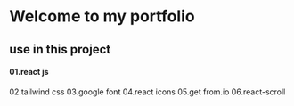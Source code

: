 # Welcome to my portfolio
 
## use in this project
#### 01.react js
02.tailwind css
03.google font
04.react icons
05.get from.io
06.react-scroll 